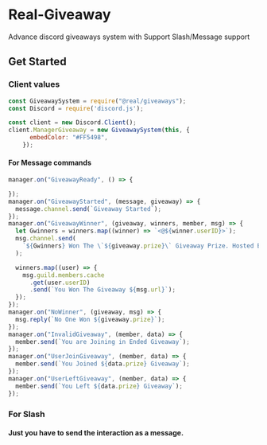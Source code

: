 # Real-Giveaway
Advance discord giveaways system with Support Slash/Message support

## Get Started

### Client values
```js
const GiveawaySystem = require("@real/giveaways");
const Discord = require('discord.js');

const client = new Discord.Client();
client.ManagerGiveaway = new GiveawaySystem(this, {
      embedColor: "#FF5498",
    });
```

#### For Message commands

```js
manager.on("GiveawayReady", () => {

});
manager.on("GiveawayStarted", (message, giveaway) => {
  message.channel.send(`Giveaway Started`);
});
manager.on("GiveawayWinner", (giveaway, winners, member, msg) => {
  let Gwinners = winners.map((winner) => `<@${winner.userID}>`);
  msg.channel.send(
    `${Gwinners} Won The \`${giveaway.prize}\` Giveaway Prize. Hosted By <@${giveaway.host}>`
  );

  winners.map((user) => {
    msg.guild.members.cache
      .get(user.userID)
      .send(`You Won The Giveaway ${msg.url}`);
  });
});
manager.on("NoWinner", (giveaway, msg) => {
  msg.reply(`No One Won ${giveaway.prize}`);
});
manager.on("InvalidGiveaway", (member, data) => {
  member.send(`You are Joining in Ended Giveaway`);
});
manager.on("UserJoinGiveaway", (member, data) => {
  member.send(`You Joined ${data.prize} Giveaway`);
});
manager.on("UserLeftGiveaway", (member, data) => {
  member.send(`You Left ${data.prize} Giveaway`);
});
```

### For Slash

#### Just you have to send the interaction as a message.